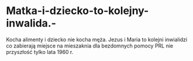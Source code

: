 # Matka-i-dziecko-to-kolejny-inwalida.-
Kocha alimenty i dziecko nie kocha męża. 
Jezus i Maria to kolejni inwialidzi co zabierają miejsce na mieszaknia dla bezdomnych pomocy PRL nie przyszłość tylko lata 1960 r. 

